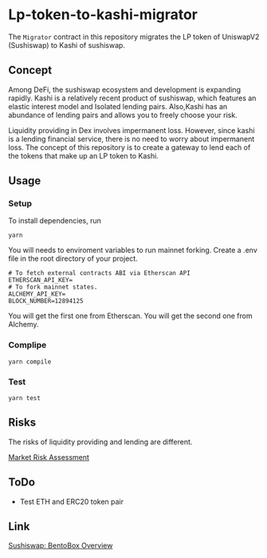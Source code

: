 # Lp-token-to-kashi-migrator
The `Migrator` contract in this repository migrates the LP token of UniswapV2 (Sushiswap) to Kashi of sushiswap.

## Concept
Among DeFi, the sushiswap ecosystem and development is expanding rapidly. Kashi is a relatively recent product of sushiswap, which features an elastic interest model and Isolated lending pairs. Also,Kashi has an abundance of lending pairs and allows you to freely choose your risk.

Liquidity providing  in Dex involves impermanent loss. However, since kashi is a lending financial service, there is no need to worry about impermanent loss. The concept of this repository is to create a gateway to lend each of the tokens that make up an LP token to Kashi.

## Usage
### Setup
To install dependencies, run

`yarn`

You will needs to enviroment variables to run mainnet forking. Create a .env file in the root directory of your project. 

```
# To fetch external contracts ABI via Etherscan API
ETHERSCAN_API_KEY=
# To fork mainnet states.
ALCHEMY_API_KEY=
BLOCK_NUMBER=12894125
```
You will get the first one from Etherscan. You will get the second one from Alchemy.

### Complipe
`yarn compile`

### Test
`yarn test`

## Risks
The risks of liquidity providing and lending are different.

[Market Risk Assessment](https://docs.aave.com/risk/audits/gauntlet#cascading-liquidations)

## ToDo
 - Test ETH and ERC20 token pair

## Link
[Sushiswap: BentoBox Overview](https://dev.sushi.com/bentobox/bentobox-overview)